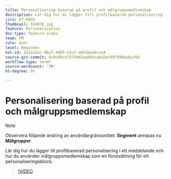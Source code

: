 ```yaml
---
title: Personalisering baserad på profil och målgruppsmedlemskap
description: Lär dig hur du lägger till profilbaserad personalisering i ett meddelande och hur du använder målgruppsmedlemskap som en förutsättning för ett personaliseringsblock.
jira: KT-8034
thumbnail: 334078.jpg
feature: Personalization
doc-type: feature video
team: PM
role: User
level: Beginner
exl-id: 3a11a1ac-9bc7-4485-a1c2-a6b1beabcce4
source-git-commit: 9c0c99ca72739d1ea868cabd2ef99f998baba76b
workflow-type: tm+mt
source-wordcount: '70'
ht-degree: 0%

---
```


# Personalisering baserad på profil och målgruppsmedlemskap

>[!NOTE]
>Observera följande ändring av användargränssnittet: **Segment** anropas nu **Målgrupper**.

Lär dig hur du lägger till profilbaserad personalisering i ett meddelande och hur du använder målgruppsmedlemskap som en förutsättning för ett personaliseringsblock.

>[!VIDEO](https://video.tv.adobe.com/v/334078?quality=12&learn=on)
